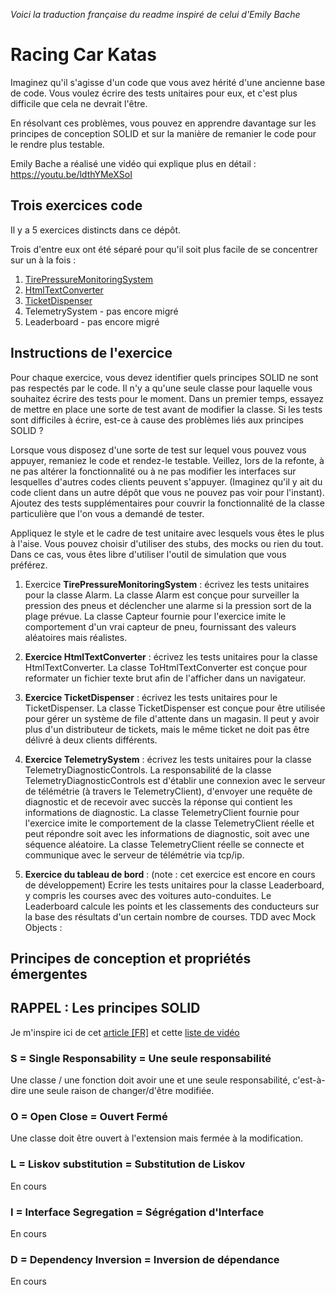_Voici la traduction française du readme inspiré de celui d'Emily Bache_

Racing Car Katas
=================

Imaginez qu'il s'agisse d'un code que vous avez hérité d'une ancienne base de code. Vous voulez écrire des tests unitaires pour eux, et c'est plus difficile que cela ne devrait l'être.

En résolvant ces problèmes, vous pouvez en apprendre davantage sur les principes de conception SOLID et sur la manière de remanier le code pour le rendre plus testable. 

Emily Bache a réalisé une vidéo qui explique plus en détail : https://youtu.be/ldthYMeXSoI 

Trois exercices code
----------------

Il y a 5 exercices distincts dans ce dépôt. 

Trois d'entre eux ont été séparé pour qu'il soit plus facile de se concentrer sur un à la fois : 

1. [TirePressureMonitoringSystem](https://github.com/emilybache/TirePressure-Kata) 
2. [HtmlTextConverter](https://github.com/emilybache/HtmlConverter-Kata) 
3. [TicketDispenser](https://github.com/emilybache/TurnTicket-Kata) 
4. TelemetrySystem - pas encore migré 
5. Leaderboard - pas encore migré

Instructions de l'exercice
---------------------
Pour chaque exercice, vous devez identifier quels principes SOLID ne sont pas respectés par le code. Il n'y a qu'une seule classe pour laquelle vous souhaitez écrire des tests pour le moment. Dans un premier temps, essayez de mettre en place une sorte de test avant de modifier la classe. Si les tests sont difficiles à écrire, est-ce à cause des problèmes liés aux principes SOLID ? 

Lorsque vous disposez d'une sorte de test sur lequel vous pouvez vous appuyer, remaniez le code et rendez-le testable. Veillez, lors de la refonte, à ne pas altérer la fonctionnalité ou à ne pas modifier les interfaces sur lesquelles d'autres codes clients peuvent s'appuyer. (Imaginez qu'il y ait du code client dans un autre dépôt que vous ne pouvez pas voir pour l'instant). 
Ajoutez des tests supplémentaires pour couvrir la fonctionnalité de la classe particulière que l'on vous a demandé de tester. 

Appliquez le style et le cadre de test unitaire avec lesquels vous êtes le plus à l'aise. Vous pouvez choisir d'utiliser des stubs, des mocks ou rien du tout. Dans ce cas, vous êtes libre d'utiliser l'outil de simulation que vous préférez. 

1. Exercice **TirePressureMonitoringSystem** : écrivez les tests unitaires pour la classe Alarm. La classe Alarm est conçue pour surveiller la pression des pneus et déclencher une alarme si la pression sort de la plage prévue. La classe Capteur fournie pour l'exercice imite le comportement d'un vrai capteur de pneu, fournissant des valeurs aléatoires mais réalistes.

2. **Exercice HtmlTextConverter** : écrivez les tests unitaires pour la classe HtmlTextConverter. La classe ToHtmlTextConverter est conçue pour reformater un fichier texte brut afin de l'afficher dans un navigateur.

3. **Exercice TicketDispenser** : écrivez les tests unitaires pour le TicketDispenser. La classe TicketDispenser est conçue pour être utilisée pour gérer un système de file d'attente dans un magasin. Il peut y avoir plus d'un distributeur de tickets, mais le même ticket ne doit pas être délivré à deux clients différents. 

4. **Exercice TelemetrySystem** : écrivez les tests unitaires pour la classe TelemetryDiagnosticControls. La responsabilité de la classe TelemetryDiagnosticControls est d'établir une connexion avec le serveur de télémétrie (à travers le TelemetryClient), d'envoyer une requête de diagnostic et de recevoir avec succès la réponse qui contient les informations de diagnostic. La classe TelemetryClient fournie pour l'exercice imite le comportement de la classe TelemetryClient réelle et peut répondre soit avec les informations de diagnostic, soit avec une séquence aléatoire. La classe TelemetryClient réelle se connecte et communique avec le serveur de télémétrie via tcp/ip. 

5. **Exercice du tableau de bord** : (note : cet exercice est encore en cours de développement) Ecrire les tests unitaires pour la classe Leaderboard, y compris les courses avec des voitures auto-conduites. Le Leaderboard calcule les points et les classements des conducteurs sur la base des résultats d'un certain nombre de courses. TDD avec Mock Objects : 

Principes de conception et propriétés émergentes 
------------------------------------------------

## RAPPEL : Les principes SOLID

Je m'inspire ici de cet [article [FR]](https://hts-learning.com/blog/2022-08-04/csharp-solid-single-responsibility) et cette [liste de vidéo](https://www.youtube.com/playlist?list=PL0YTS3lJHMdrPTH18gs5uhaHD86kry1TC)

### S = Single Responsability =  Une seule responsabilité

Une classe / une fonction doit avoir une et une seule responsabilité, c'est-à-dire une seule raison de changer/d'être modifiée.

### O = Open Close = Ouvert Fermé

Une classe doit être ouvert à l'extension mais fermée à la modification. 

### L = Liskov substitution = Substitution de Liskov

En cours

### I = Interface Segregation = Ségrégation d'Interface

En cours

### D = Dependency Inversion = Inversion de dépendance

En cours
